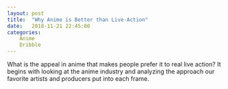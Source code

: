 ```yaml
---
layout: post
title:  "Why Anime is Better than Live-Action"
date:   2018-11-21 22:45:00
categories:
    Anime
    Dribble
---
```


What is the appeal in anime that makes people prefer it to real live action? It begins with looking at the anime industry and analyzing the approach our favorite artists and producers put into each frame.